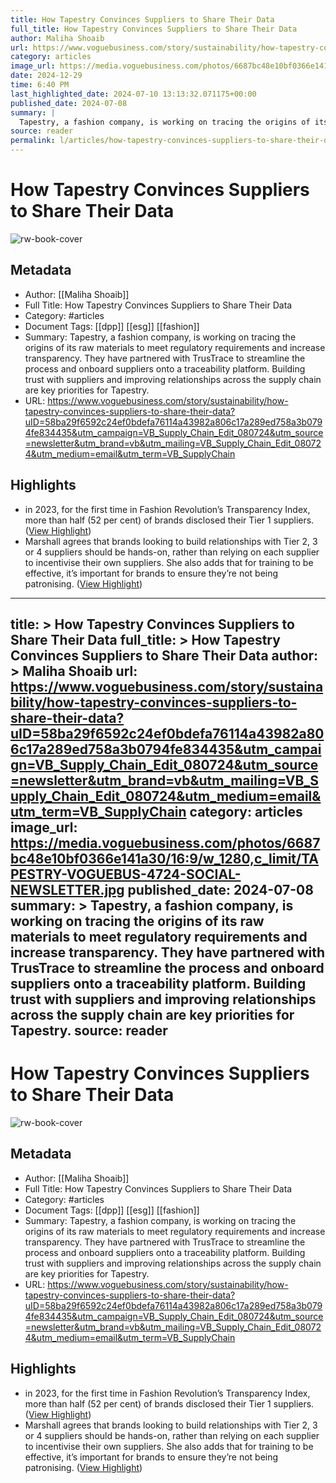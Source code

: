 ```yaml
---
title: How Tapestry Convinces Suppliers to Share Their Data
full_title: How Tapestry Convinces Suppliers to Share Their Data
author: Maliha Shoaib
url: https://www.voguebusiness.com/story/sustainability/how-tapestry-convinces-suppliers-to-share-their-data?uID=58ba29f6592c24ef0bdefa76114a43982a806c17a289ed758a3b0794fe834435&utm_campaign=VB_Supply_Chain_Edit_080724&utm_source=newsletter&utm_brand=vb&utm_mailing=VB_Supply_Chain_Edit_080724&utm_medium=email&utm_term=VB_SupplyChain
category: articles
image_url: https://media.voguebusiness.com/photos/6687bc48e10bf0366e141a30/16:9/w_1280,c_limit/TAPESTRY-VOGUEBUS-4724-SOCIAL-NEWSLETTER.jpg
date: 2024-12-29
time: 6:40 PM
last_highlighted_date: 2024-07-10 13:13:32.071175+00:00
published_date: 2024-07-08
summary: |
  Tapestry, a fashion company, is working on tracing the origins of its raw materials to meet regulatory requirements and increase transparency. They have partnered with TrusTrace to streamline the process and onboard suppliers onto a traceability platform. Building trust with suppliers and improving relationships across the supply chain are key priorities for Tapestry.
source: reader
permalink: l/articles/how-tapestry-convinces-suppliers-to-share-their-data
---
```

# How Tapestry Convinces Suppliers to Share Their Data

![rw-book-cover](https://media.voguebusiness.com/photos/6687bc48e10bf0366e141a30/16:9/w_1280,c_limit/TAPESTRY-VOGUEBUS-4724-SOCIAL-NEWSLETTER.jpg)

## Metadata
- Author: [[Maliha Shoaib]]
- Full Title: How Tapestry Convinces Suppliers to Share Their Data
- Category: #articles
- Document Tags: [[dpp]] [[esg]] [[fashion]] 
- Summary: Tapestry, a fashion company, is working on tracing the origins of its raw materials to meet regulatory requirements and increase transparency. They have partnered with TrusTrace to streamline the process and onboard suppliers onto a traceability platform. Building trust with suppliers and improving relationships across the supply chain are key priorities for Tapestry.
- URL: https://www.voguebusiness.com/story/sustainability/how-tapestry-convinces-suppliers-to-share-their-data?uID=58ba29f6592c24ef0bdefa76114a43982a806c17a289ed758a3b0794fe834435&utm_campaign=VB_Supply_Chain_Edit_080724&utm_source=newsletter&utm_brand=vb&utm_mailing=VB_Supply_Chain_Edit_080724&utm_medium=email&utm_term=VB_SupplyChain

## Highlights
- in 2023, for the first time in Fashion Revolution’s Transparency Index, more than half (52 per cent) of brands disclosed their Tier 1 suppliers. ([View Highlight](https://read.readwise.io/read/01j2ecajqq13q3bhcnrk40bpyb))
- Marshall agrees that brands looking to build relationships with Tier 2, 3 or 4 suppliers should be hands-on, rather than relying on each supplier to incentivise their own suppliers. She also adds that for training to be effective, it’s important for brands to ensure they’re not being patronising. ([View Highlight](https://read.readwise.io/read/01j2ece5vdsp99j2cx3jmn59n7))


---
title: >
  How Tapestry Convinces Suppliers to Share Their Data
full_title: >
  How Tapestry Convinces Suppliers to Share Their Data
author: >
  Maliha Shoaib
url: https://www.voguebusiness.com/story/sustainability/how-tapestry-convinces-suppliers-to-share-their-data?uID=58ba29f6592c24ef0bdefa76114a43982a806c17a289ed758a3b0794fe834435&utm_campaign=VB_Supply_Chain_Edit_080724&utm_source=newsletter&utm_brand=vb&utm_mailing=VB_Supply_Chain_Edit_080724&utm_medium=email&utm_term=VB_SupplyChain
category: articles
image_url: https://media.voguebusiness.com/photos/6687bc48e10bf0366e141a30/16:9/w_1280,c_limit/TAPESTRY-VOGUEBUS-4724-SOCIAL-NEWSLETTER.jpg
published_date: 2024-07-08
summary: >
  Tapestry, a fashion company, is working on tracing the origins of its raw materials to meet regulatory requirements and increase transparency. They have partnered with TrusTrace to streamline the process and onboard suppliers onto a traceability platform. Building trust with suppliers and improving relationships across the supply chain are key priorities for Tapestry.
source: reader
---
# How Tapestry Convinces Suppliers to Share Their Data

![rw-book-cover](https://media.voguebusiness.com/photos/6687bc48e10bf0366e141a30/16:9/w_1280,c_limit/TAPESTRY-VOGUEBUS-4724-SOCIAL-NEWSLETTER.jpg)

## Metadata
- Author: [[Maliha Shoaib]]
- Full Title: How Tapestry Convinces Suppliers to Share Their Data
- Category: #articles
- Document Tags: [[dpp]] [[esg]] [[fashion]] 
- Summary: Tapestry, a fashion company, is working on tracing the origins of its raw materials to meet regulatory requirements and increase transparency. They have partnered with TrusTrace to streamline the process and onboard suppliers onto a traceability platform. Building trust with suppliers and improving relationships across the supply chain are key priorities for Tapestry.
- URL: https://www.voguebusiness.com/story/sustainability/how-tapestry-convinces-suppliers-to-share-their-data?uID=58ba29f6592c24ef0bdefa76114a43982a806c17a289ed758a3b0794fe834435&utm_campaign=VB_Supply_Chain_Edit_080724&utm_source=newsletter&utm_brand=vb&utm_mailing=VB_Supply_Chain_Edit_080724&utm_medium=email&utm_term=VB_SupplyChain

## Highlights
- in 2023, for the first time in Fashion Revolution’s Transparency Index, more than half (52 per cent) of brands disclosed their Tier 1 suppliers. ([View Highlight](https://read.readwise.io/read/01j2ecajqq13q3bhcnrk40bpyb))
- Marshall agrees that brands looking to build relationships with Tier 2, 3 or 4 suppliers should be hands-on, rather than relying on each supplier to incentivise their own suppliers. She also adds that for training to be effective, it’s important for brands to ensure they’re not being patronising. ([View Highlight](https://read.readwise.io/read/01j2ece5vdsp99j2cx3jmn59n7))


